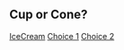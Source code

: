 ## Cup or Cone?

[IceCream](https://www.google.com/imgres?imgurl=https%3A%2F%2Fpreviews.123rf.com%2Fimages%2Fsudowoodo%2Fsudowoodo1908%2Fsudowoodo190800020%2F128505548-cartoon-neapolitan-ice-cream-drawing-vanilla-strawberry-and-chocolate-scoops-in-waffle-cone-cute-shi.jpg&imgrefurl=https%3A%2F%2Fwww.123rf.com%2Fphoto_128505548_stock-vector-cartoon-neapolitan-ice-cream-drawing-vanilla-strawberry-and-chocolate-scoops-in-waffle-cone-cute-shi.html&tbnid=vAMrHjThzf5vAM&vet=12ahUKEwjKqfKPzr_mAhVEBd8KHUTTDzYQMygDegUIARCJAg..i&docid=vXE8hDrXBWi_SM&w=1300&h=1300&q=ice%20cream%20drawing&safe=strict&ved=2ahUKEwjKqfKPzr_mAhVEBd8KHUTTDzYQMygDegUIARCJAg)
[Choice 1](cup.md)
[Choice 2](cone.md)